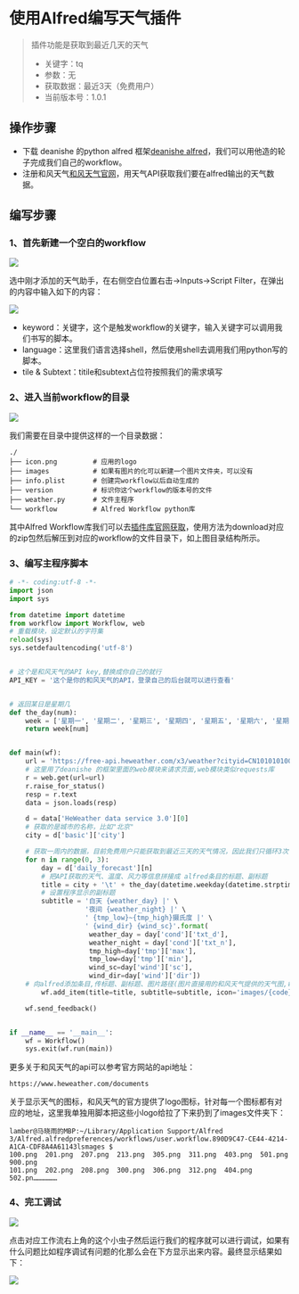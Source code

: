 # 使用Alfred编写天气插件

>插件功能是获取到最近几天的天气
>
>- 关键字：tq
>- 参数：无
>- 获取数据：最近3天（免费用户）
>- 当前版本号：1.0.1

## 操作步骤

- 下载 deanishe 的python alfred 框架[deanishe alfred](https://link.jianshu.com/?t=http://www.deanishe.net/alfred-workflow/index.html)，我们可以用他造的轮子完成我们自己的workflow。
- 注册和风天气[和风天气官网](https://link.jianshu.com/?t=http://www.heweather.com)，用天气API获取我们要在alfred输出的天气数据。

## 编写步骤

### 1、首先新建一个空白的workflow

![](http://omk1n04i8.bkt.clouddn.com/17-12-14/75860935.jpg)

选中刚才添加的天气助手，在右侧空白位置右击→Inputs→Script Filter，在弹出的内容中输入如下的内容：

![](http://omk1n04i8.bkt.clouddn.com/17-12-14/70706712.jpg)

- keyword：关键字，这个是触发workflow的关键字，输入关键字可以调用我们书写的脚本。
- language：这里我们语言选择shell，然后使用shell去调用我们用python写的脚本。
- tile & Subtext：titile和subtext占位符按照我们的需求填写

### 2、进入当前workflow的目录

![](http://omk1n04i8.bkt.clouddn.com/17-12-14/56194688.jpg)

我们需要在目录中提供这样的一个目录数据：

```shell
./
├── icon.png         # 应用的logo
├── images           # 如果有图片的化可以新建一个图片文件夹，可以没有
├── info.plist       # 创建完workflow以后自动生成的
├── version          # 标识你这个workflow的版本号的文件
├── weather.py       # 文件主程序
└── workflow         # Alfred Workflow python库
```

其中Alfred Workflow库我们可以去[插件库官网获取](http://www.deanishe.net/alfred-workflow/index.html)，使用方法为download对应的zip包然后解压到对应的workflow的文件目录下，如上图目录结构所示。

### 3、编写主程序脚本

```python
# -*- coding:utf-8 -*-
import json
import sys

from datetime import datetime
from workflow import Workflow, web
# 重载模块，设定默认的字符集
reload(sys)
sys.setdefaultencoding('utf-8')


# 这个是和风天气的API key,替换成你自己的就行
API_KEY = '这个是你的和风天气的API，登录自己的后台就可以进行查看'


# 返回某日是星期几
def the_day(num):
    week = ['星期一', '星期二', '星期三', '星期四', '星期五', '星期六', '星期日']
    return week[num]


def main(wf):
    url = 'https://free-api.heweather.com/x3/weather?cityid=CN101010100&key=' + API_KEY
    # 这里用了deanishe 的框架里面的web模块来请求页面,web模块类似requests库
    r = web.get(url=url)
    r.raise_for_status()
    resp = r.text
    data = json.loads(resp)

    d = data['HeWeather data service 3.0'][0]
    # 获取的是城市的名称，比如"北京"
    city = d['basic']['city']

    # 获取一周内的数据，目前免费用户只能获取到最近三天的天气情况，因此我们只循环3次
    for n in range(0, 3):
        day = d['daily_forecast'][n]
        # 把API获取的天气、温度、风力等信息拼接成 alfred条目的标题、副标题
        title = city + '\t' + the_day(datetime.weekday(datetime.strptime(day['date'], '%Y-%m-%d'))) + '\t' + day['cond']['txt_d']
		# 设置程序显示的副标题
        subtitle = '白天 {weather_day} |' \
                   '夜间 {weather_night} |' \
                   ' {tmp_low}~{tmp_high}摄氏度 |' \
                   ' {wind_dir} {wind_sc}'.format(
                    weather_day = day['cond']['txt_d'],
                    weather_night = day['cond']['txt_n'],
                    tmp_high=day['tmp']['max'],
                    tmp_low=day['tmp']['min'],
                    wind_sc=day['wind']['sc'],
                    wind_dir=day['wind']['dir'])
    # 向alfred添加条目,传标题、副标题、图片路径(图片直接用的和风天气提供的天气图,每个图片的命名对应天气状态码)
        wf.add_item(title=title, subtitle=subtitle, icon='images/{code}.png'.format(code=day['cond']['code_d']))

    wf.send_feedback()


if __name__ == '__main__':
    wf = Workflow()
    sys.exit(wf.run(main))
```

更多关于和风天气的api可以参考官方网站的api地址：

```http
https://www.heweather.com/documents
```

关于显示天气的图标，和风天气的官方提供了logo图标，针对每一个图标都有对应的地址，这里我单独用脚本把这些小logo给拉了下来扔到了images文件夹下：

```shell
lamber@马晓雨的MBP:~/Library/Application Support/Alfred 3/Alfred.alfredpreferences/workflows/user.workflow.890D9C47-CE44-4214-A1CA-CDF8A4A61143lsmages $
100.png  201.png  207.png  213.png  305.png  311.png  403.png  501.png  900.png
101.png  202.png  208.png  300.png  306.png  312.png  404.png  502.pn………………
```

### 4、完工调试

![](http://omk1n04i8.bkt.clouddn.com/17-12-14/54015875.jpg)

点击对应工作流右上角的这个小虫子然后运行我们的程序就可以进行调试，如果有什么问题比如程序调试有问题的化那么会在下方显示出来内容。最终显示结果如下：

![](http://omk1n04i8.bkt.clouddn.com/17-12-14/66848508.jpg)



